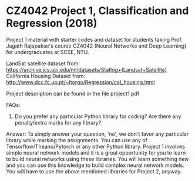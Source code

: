 # CZ4042 Project 1, Classification and Regression (2018)
Project 1 material with starter codes and dataset for students taking Prof. Jagath Rajapakse's course CZ4042 (Neural Networks and Deep Learning) for undergraduates at SCSE, NTU. 

LandSat satellite dataset from: https://archive.ics.uci.edu/ml/datasets/Statlog+(Landsat+Satellite)
California Housing Dataset from: http://www.dcc.fc.up.pt/~ltorgo/Regression/cal_housing.html

Project description can be found in the file project1.pdf

FAQs:

1) Do you prefer any particular Python library for coding? Are there any penalty/extra marks for any library? 

Answer: To simply answer your question, 'no', we don't favor any particular library while marking the assignments. You can use any of Tensorflow/Theano/Pytorch or any other Python library. Project 1 involves simple neural network models and it is a great opportunity for you to learn to build neural networks using these libraries. You will learn something new and you can use this knowledge to build complex neural network models. You will have to use the above mentioned libraries for Project 2, anyway.

